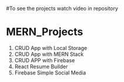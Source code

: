 #To see the projects watch video in repository

# MERN_Projects
1) CRUD App with Local Storage
2) CRUD App with MERN Stack
3) CRUD APP with Firebase
4) React Resume Builder
5) Firebase Simple Social Media 










